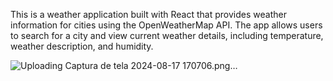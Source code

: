This is a weather application built with React that provides weather information for cities using the OpenWeatherMap API. The app allows users to search for a city and view current weather details, including temperature, weather description, and humidity.

![Uploading Captura de tela 2024-08-17 170706.png…]()
